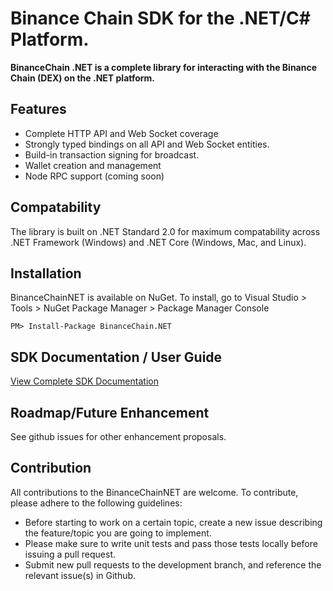 # Binance Chain SDK for the .NET/C# Platform.
**BinanceChain .NET is a complete library for interacting with the Binance Chain (DEX) on the .NET platform.**

## Features
* Complete HTTP API and Web Socket coverage
* Strongly typed bindings on all API and Web Socket entities.
* Build-in transaction signing for broadcast.
* Wallet creation and management
* Node RPC support (coming soon)

## Compatability
The library is built on .NET Standard 2.0 for maximum compatability across .NET Framework (Windows) and .NET Core (Windows, Mac, and Linux).

## Installation
BinanceChainNET is available on NuGet. To install, go to Visual Studio > Tools > NuGet Package Manager > Package Manager Console
```
PM> Install-Package BinanceChain.NET
```
## SDK Documentation / User Guide
[View Complete SDK Documentation](https://github.com/jnlewis/BinanceChain.NET/blob/master/Documentation.md)

## Roadmap/Future Enhancement
See github issues for other enhancement proposals.

## Contribution
All contributions to the BinanceChainNET are welcome. To contribute, please adhere to the following guidelines:
* Before starting to work on a certain topic, create a new issue describing the feature/topic you are going to implement. 
* Please make sure to write unit tests and pass those tests locally before issuing a pull request.
* Submit new pull requests to the development branch, and reference the relevant issue(s) in Github.
